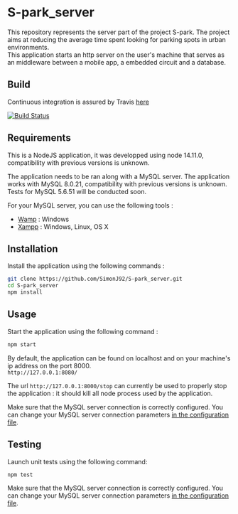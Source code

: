 # S-park_server

This repository represents the server part of the project S-park. The project aims at reducing the average time spent looking for parking spots in urban environments.  
This application starts an http server on the user's machine that serves as an middleware between a mobile app, a embedded circuit and a database.

## Build

Continuous integration is assured by Travis [here](https://travis-ci.com/github/SimonJ92/S-park_server)

[![Build Status](https://travis-ci.com/SimonJ92/S-park_server.svg?token=iupp3QJbBM7Y8CqnRq5B&branch=main)](https://travis-ci.com/SimonJ92/S-park_server)

## Requirements

This is a NodeJS application, it was developped using node 14.11.0, compatibility with previous versions is unknown. 

The application needs to be ran along with a MySQL server. The application works with MySQL 8.0.21, compatibility with previous versions is unknown. Tests for MySQL 5.6.51 will be conducted soon.

For your MySQL server, you can use the following tools :
- [Wamp](https://www.wampserver.com/) : Windows
- [Xampp](https://www.apachefriends.org/index.html) : Windows, Linux, OS X

## Installation

Install the application using the following commands :
```bash
git clone https://github.com/SimonJ92/S-park_server.git
cd S-park_server
npm install
```

## Usage

Start the application using the following command :
```bash
npm start
```

By default, the application can be found on localhost and on your machine's ip address on the port 8000.  
`http://127.0.0.1:8080/`

The url `http://127.0.0.1:8000/stop` can currently be used to properly stop the application : it should kill all node process used by the application.

Make sure that the MySQL server connection is correctly configured. You can change your MySQL server connection parameters [in the configuration file](conf/default.json).

## Testing

Launch unit tests using the following command:
```bash
npm test
```

Make sure that the MySQL server connection is correctly configured. You can change your MySQL server connection parameters [in the configuration file](conf/default.json).